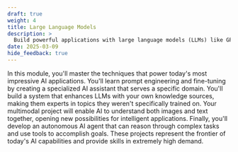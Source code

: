 ```yaml
---
draft: true
weight: 4
title: Large Language Models
description: >
  Build powerful applications with large language models (LLMs) like GPT and Claude, learning to harness their capabilities for specialized tasks, enhance them with external knowledge, and combine them with other AI systems. These projects showcase the most cutting-edge AI technologies available today while building valuable skills for tomorrow's opportunities.
date: 2025-03-09
hide_feedback: true
---
```


In this module, you'll master the techniques that power today's most impressive AI applications. You'll learn prompt engineering and fine-tuning by creating a specialized AI assistant that serves a specific domain. You'll build a system that enhances LLMs with your own knowledge sources, making them experts in topics they weren't specifically trained on. Your multimodal project will enable AI to understand both images and text together, opening new possibilities for intelligent applications. Finally, you'll develop an autonomous AI agent that can reason through complex tasks and use tools to accomplish goals. These projects represent the frontier of today's AI capabilities and provide skills in extremely high demand.
